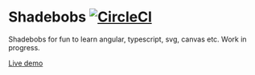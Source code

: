 
# Shadebobs [![CircleCI](https://circleci.com/gh/torbjorv/shadebobs/tree/master.svg?style=svg)](https://circleci.com/gh/torbjorv/shadebobs/tree/master)
Shadebobs for fun to learn angular, typescript, svg, canvas etc. Work in progress.

[Live demo](https://torbjorv.github.com/shadebobs)
